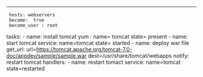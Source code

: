 ---
     hosts: webservers
     become:  true
     become_user : root
  tasks:
      - name: install tomcat
       yum : name= tomcat state= present
     - name: start tomcat
       service: name=tomcat  state= started
     - name: deploy war file
      get_url:  url=https://tomcat.apache.org/tomcat-7.0-doc/appdev/sample/sample.war dest=/usr/share/tomcat/webapps
       notify: restart tomcat
    handlers:
      - name: restart tomact
      service: name=tomcat state=restarted
